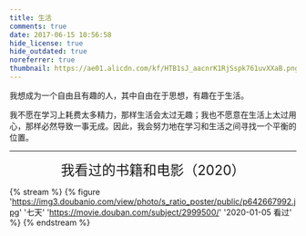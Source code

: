 ```yaml
---
title: 生活
comments: true
date: 2017-06-15 10:56:58
hide_license: true
hide_outdated: true
noreferrer: true
thumbnail: https://ae01.alicdn.com/kf/HTB1sJ_aacnrK1RjSspk761uvXXaB.png
---
```


我想成为一个自由且有趣的人，其中自由在于思想，有趣在于生活。

我不愿在学习上耗费太多精力，那样生活会太过无趣；我也不愿意在生活上太过用心，那样必然导致一事无成。因此，我会努力地在学习和生活之间寻找一个平衡的位置。

---
<center><font size=5>我看过的书籍和电影（2020）</font></center>

{% stream %}
{% figure 'https://img3.doubanio.com/view/photo/s_ratio_poster/public/p642667992.jpg' '七天' 'https://movie.douban.com/subject/2999500/' '2020-01-05 看过' %}
{% endstream %}